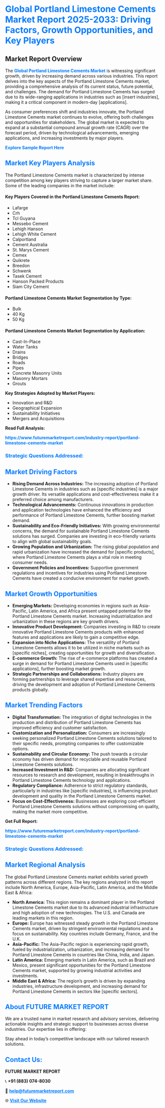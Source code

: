 <h1 style="color: #007BFF;">Global Portland Limestone Cements Market Report 2025-2033: Driving Factors, Growth Opportunities, and Key Players</h1>

<section id="overview">
<h2>Market Report Overview</h2>
<p>The <a href="https://www.futuremarketreport.com/industry-report/portland-limestone-cements-market" style="color: #007BFF; text-decoration: none;"><strong>Global Portland Limestone Cements Market</strong></a> is witnessing significant growth, driven by increasing demand across various industries. This report delves into the key aspects of the Portland Limestone Cements market, providing a comprehensive analysis of its current status, future potential, and challenges. The demand for Portland Limestone Cements has surged due to its wide-ranging applications in industries such as [insert industries], making it a critical component in modern-day [applications].</p>
<p>As consumer preferences shift and industries innovate, the Portland Limestone Cements market continues to evolve, offering both challenges and opportunities for stakeholders. The global market is expected to expand at a substantial compound annual growth rate (CAGR) over the forecast period, driven by technological advancements, emerging applications, and increasing investments by major players.</p>
</section>

<section id="overview">
<p><a href="https://www.futuremarketreport.com/request-sample/reportId=31452" style="color: #007BFF; text-decoration: none;"><strong>Explore Sample Report Here</strong></a></p>
</section>

<section id="key-players">
<h2 style="color: #007BFF;">Market Key Players Analysis</h2>
<p>The Portland Limestone Cements market is characterized by intense competition among key players striving to capture a larger market share. Some of the leading companies in the market include:</p>
<h4>Key Players Covered in the Portland Limestone Cements Report:</h4>
<ul><li>Lafarge</li><li>Crh</li><li>Tcl Guyana</li><li>Messebo Cement</li><li>Lehigh Hanson</li><li>Lehigh White Cement</li><li>Calportland</li><li>Cement Australia</li><li>St. Marys Cement</li><li>Cemex</li><li>Quikrete</li><li>Breedon</li><li>Schwenk</li><li>Tasek Cement</li><li>Hanson Packed Products</li><li>Siam City Cement</li></ul>
<h4>Portland Limestone Cements Market Segmentation by Type:</h4>
<ul><li>Bulk</li><li>40 Kg</li><li>50 Kg</li></ul>

<h4>Portland Limestone Cements Market Segmentation by Application:</h4>
<ul><li>Cast-In-Place</li><li>Water Tanks</li><li>Drains</li><li>Bridges</li><li>Roads</li><li>Pipes</li><li>Concrete Masonry Units</li><li>Masonry Mortars</li><li>Grouts</li></ul>
<p><strong>Key Strategies Adopted by Market Players:</strong></p>
<ul>
<li>Innovation and R&D</li>
<li>Geographical Expansion</li>
<li>Sustainability Initiatives</li>
<li>Mergers and Acquisitions</li>
</ul>
</section>

<section>
<p><strong>Read Full Analysis: </strong></p><a href="https://www.futuremarketreport.com/industry-report/portland-limestone-cements-market" style="color: #007BFF; text-decoration: none;"><strong>https://www.futuremarketreport.com/industry-report/portland-limestone-cements-market</strong></a>
<h3 style="color: #007BFF;">Strategic Questions Addressed:</h3>
</section>

<section id="driving-factors">
<h2 style="color: #007BFF;">Market Driving Factors</h2>
<ul>
<li><strong>Rising Demand Across Industries:</strong> The increasing adoption of Portland Limestone Cements in industries such as [specific industries] is a major growth driver. Its versatile applications and cost-effectiveness make it a preferred choice among manufacturers.</li>
<li><strong>Technological Advancements:</strong> Continuous innovations in production and application technologies have enhanced the efficiency and performance of Portland Limestone Cements, further boosting market demand.</li>
<li><strong>Sustainability and Eco-Friendly Initiatives:</strong> With growing environmental concerns, the demand for sustainable Portland Limestone Cements solutions has surged. Companies are investing in eco-friendly variants to align with global sustainability goals.</li>
<li><strong>Growing Population and Urbanization:</strong> The rising global population and rapid urbanization have increased the demand for [specific products], where Portland Limestone Cements plays a vital role in meeting consumer needs.</li>
<li><strong>Government Policies and Incentives:</strong> Supportive government regulations and incentives for industries using Portland Limestone Cements have created a conducive environment for market growth.</li>
</ul>
</section>

<section id="growth-opportunities">
<h2 style="color: #007BFF;">Market Growth Opportunities</h2>
<ul>
<li><strong>Emerging Markets:</strong> Developing economies in regions such as Asia-Pacific, Latin America, and Africa present untapped potential for the Portland Limestone Cements market. Increasing industrialization and urbanization in these regions are key growth drivers.</li>
<li><strong>Innovative Product Development:</strong> Companies investing in R&D to create innovative Portland Limestone Cements products with enhanced features and applications are likely to gain a competitive edge.</li>
<li><strong>Expansion into Niche Applications:</strong> The versatility of Portland Limestone Cements allows it to be utilized in niche markets such as [specific niches], creating opportunities for growth and diversification.</li>
<li><strong>E-commerce Growth:</strong> The rise of e-commerce platforms has created a surge in demand for Portland Limestone Cements used in [specific applications], further boosting market growth.</li>
<li><strong>Strategic Partnerships and Collaborations:</strong> Industry players are forming partnerships to leverage shared expertise and resources, driving the development and adoption of Portland Limestone Cements products globally.</li>
</ul>
</section>

<section id="trending-factors">
<h2 style="color: #007BFF;">Market Trending Factors</h2>
<ul>
<li><strong>Digital Transformation:</strong> The integration of digital technologies in the production and distribution of Portland Limestone Cements has improved efficiency and customer satisfaction.</li>
<li><strong>Customization and Personalization:</strong> Consumers are increasingly seeking personalized Portland Limestone Cements solutions tailored to their specific needs, prompting companies to offer customizable options.</li>
<li><strong>Sustainability and Circular Economy:</strong> The push towards a circular economy has driven demand for recyclable and reusable Portland Limestone Cements solutions.</li>
<li><strong>Increased Investment in R&D:</strong> Companies are allocating significant resources to research and development, resulting in breakthroughs in Portland Limestone Cements technology and applications.</li>
<li><strong>Regulatory Compliance:</strong> Adherence to strict regulatory standards, particularly in industries like [specific industries], is influencing product development and quality in the Portland Limestone Cements market.</li>
<li><strong>Focus on Cost-Effectiveness:</strong> Businesses are exploring cost-efficient Portland Limestone Cements solutions without compromising on quality, making the market more competitive.</li>
</ul>
</section>

<section>
<p><strong>Get Full Report: </strong></p><a href="https://www.futuremarketreport.com/industry-report/portland-limestone-cements-market" style="color: #007BFF; text-decoration: none;"><strong>https://www.futuremarketreport.com/industry-report/portland-limestone-cements-market</strong></a>
<h3 style="color: #007BFF;">Strategic Questions Addressed:</h3>
</section>


<section id="regional-analysis">
<h2 style="color: #007BFF;">Market Regional Analysis</h2>
<p>The global Portland Limestone Cements market exhibits varied growth patterns across different regions. The key regions analyzed in this report include North America, Europe, Asia-Pacific, Latin America, and the Middle East & Africa:</p>
<ul>
<li><strong>North America:</strong> This region remains a dominant player in the Portland Limestone Cements market due to its advanced industrial infrastructure and high adoption of new technologies. The U.S. and Canada are leading markets in this region.</li>
<li><strong>Europe:</strong> Europe has witnessed steady growth in the Portland Limestone Cements market, driven by stringent environmental regulations and a focus on sustainability. Key countries include Germany, France, and the U.K.</li>
<li><strong>Asia-Pacific:</strong> The Asia-Pacific region is experiencing rapid growth, fueled by industrialization, urbanization, and increasing demand for Portland Limestone Cements in countries like China, India, and Japan.</li>
<li><strong>Latin America:</strong> Emerging markets in Latin America, such as Brazil and Mexico, present significant opportunities for the Portland Limestone Cements market, supported by growing industrial activities and investments.</li>
<li><strong>Middle East & Africa:</strong> The region’s growth is driven by expanding industries, infrastructure development, and increasing demand for Portland Limestone Cements in sectors like [specific sectors].</li>
</ul>
</section>

<footer>
<h2 style="color: #007BFF;">About FUTURE MARKET REPORT</h2>
<p>We are a trusted name in market research and advisory services, delivering actionable insights and strategic support to businesses across diverse industries. Our expertise lies in offering:</p>

<p>Stay ahead in today’s competitive landscape with our tailored research solutions.</p>

<h2 style="color: #007BFF;">Contact Us:</h2>
<p><strong>FUTURE MARKET REPORT</strong></p>
<p>📞 <strong>+91 (883) 074-8030</strong></p>
<p>📧 <strong><a href="mailto:help@futuremarketreport.com" style="color: #007BFF;">help@futuremarketreport.com</a></strong></p>
<p>🌐 <strong><a href="https://www.futuremarketreport.com/" style="color: #007BFF;">Visit Our Website</a></strong></p>
</footer>